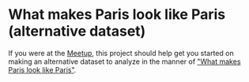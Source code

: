 # What makes Paris look like Paris (alternative dataset)

If you were at the [Meetup](https://www.meetup.com/Papers-We-Love-in-saint-louis/events/228275379/), this project should help get you started on making an alternative dataset to analyze in the manner of ["What makes Paris look like Paris"](http://graphics.cs.cmu.edu/projects/whatMakesParis/).
